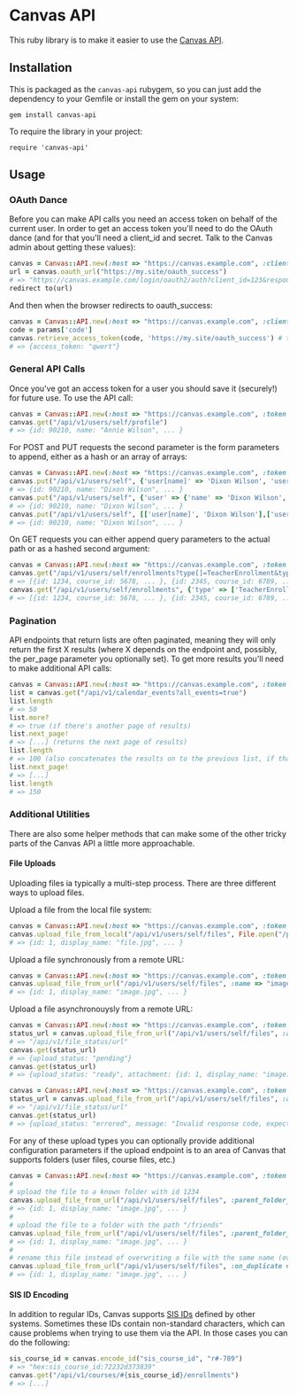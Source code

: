 # Canvas API

This ruby library is to make it easier to use the
[Canvas API](http://api.instructure.com).

## Installation
This is packaged as the `canvas-api` rubygem, so you can just add the dependency to
your Gemfile or install the gem on your system:

    gem install canvas-api

To require the library in your project:

    require 'canvas-api'

## Usage

### OAuth Dance

Before you can make API calls you need an access token on behalf of the current user.
In order to get an access token you'll need to do the OAuth dance (and for that you'll
need a client_id and secret. Talk to the Canvas admin about getting these values):

```ruby
canvas = Canvas::API.new(:host => "https://canvas.example.com", :client_id => 123, :secret => "abcdef")
url = canvas.oauth_url("https://my.site/oauth_success")
# => "https://canvas.example.com/login/oauth2/auth?client_id=123&response_type=code&redirect_uri=http%3A%2F%2Fmy.site%2Foauth_success
redirect to(url)
```

And then when the browser redirects to oauth_success:

```ruby
canvas = Canvas::API.new(:host => "https://canvas.example.com", :client_id => 123, :secret => "abcdef")
code = params['code']
canvas.retrieve_access_token(code, 'https://my.site/oauth_success') # this callback_url must match the one provided in the first step
# => {access_token: "qwert"}
```
### General API Calls

Once you've got an access token for a user you should save it (securely!) for future use. To use the API call:

```ruby
canvas = Canvas::API.new(:host => "https://canvas.example.com", :token => "qwert")
canvas.get("/api/v1/users/self/profile")
# => {id: 90210, name: "Annie Wilson", ... }
```

For POST and PUT requests the second parameter is the form parameters to append, either as a hash or
an array of arrays:

```ruby
canvas = Canvas::API.new(:host => "https://canvas.example.com", :token => "qwert")
canvas.put("/api/v1/users/self", {'user[name]' => 'Dixon Wilson', 'user[short_name]' => 'Dixon'})
# => {id: 90210, name: "Dixon Wilson", ... }
canvas.put("/api/v1/users/self", {'user' => {'name' => 'Dixon Wilson', 'short_name' => 'Dixon'}}) # this is synonymous with the previous call
# => {id: 90210, name: "Dixon Wilson", ... }
canvas.put("/api/v1/users/self", [['user[name]', 'Dixon Wilson'],['user[short_name]', 'Dixon']]) # this is synonymous with the previous call
# => {id: 90210, name: "Dixon Wilson", ... }
```

On GET requests you can either append query parameters to the actual path or as a hashed second argument:

```ruby
canvas = Canvas::API.new(:host => "https://canvas.example.com", :token => "qwert")
canvas.get("/api/v1/users/self/enrollments?type[]=TeacherEnrollment&type[]=TaEnrollment")
# => [{id: 1234, course_id: 5678, ... }, {id: 2345, course_id: 6789, ...}]
canvas.get("/api/v1/users/self/enrollments", {'type' => ['TeacherEnrollment', 'TaEnrollment']}) # this is synonymous with the previous call
# => [{id: 1234, course_id: 5678, ... }, {id: 2345, course_id: 6789, ...}]
```

### Pagination

API endpoints that return lists are often paginated, meaning they will only return the first X results
(where X depends on the endpoint and, possibly, the per_page parameter you optionally set). To get more
results you'll need to make additional API calls:

```ruby
canvas = Canvas::API.new(:host => "https://canvas.example.com", :token => "qwert")
list = canvas.get("/api/v1/calendar_events?all_events=true")
list.length
# => 50
list.more?
# => true (if there's another page of results)
list.next_page!
# => [...] (returns the next page of results)
list.length
# => 100 (also concatenates the results on to the previous list, if that's more convenient)
list.next_page!
# => [...]
list.length
# => 150
```

### Additional Utilities

There are also some helper methods that can make some of the other tricky parts of the Canvas API a little more approachable.

#### File Uploads

Uploading files ia typically a multi-step process. There are three different ways to upload
files.

Upload a file from the local file system:


```ruby
canvas = Canvas::API.new(:host => "https://canvas.example.com", :token => "qwert")
canvas.upload_file_from_local("/api/v1/users/self/files", File.open("/path/to/file.jpg"), :content_type => "image/jpeg")
# => {id: 1, display_name: "file.jpg", ... }
```

Upload a file synchronously from a remote URL:

```ruby
canvas = Canvas::API.new(:host => "https://canvas.example.com", :token => "qwert")
canvas.upload_file_from_url("/api/v1/users/self/files", :name => "image.jpg", :size => 12345, :url => "http://www.example.com/image.jpg")
# => {id: 1, display_name: "image.jpg", ... }
```

Upload a file asynchronouysly from a remote URL:

```ruby
canvas = Canvas::API.new(:host => "https://canvas.example.com", :token => "qwert")
status_url = canvas.upload_file_from_url("/api/v1/users/self/files", :asynch => true, :name => "image.jpg", :size => 12345, :url => "http://www.example.com/image.jpg")
# => "/api/v1/file_status/url"
canvas.get(status_url)
# => {upload_status: "pending"}
canvas.get(status_url)
# => {upload_status: "ready", attachment: {id: 1, display_name: "image.jpg", ... } }
```

```ruby
canvas = Canvas::API.new(:host => "https://canvas.example.com", :token => "qwert")
status_url = canvas.upload_file_from_url("/api/v1/users/self/files", :asynch => true, :name => "image.jpg", :size => 12345, :url => "http://www.example.com/image.jpg")
# => "/api/v1/file_status/url"
canvas.get(status_url)
# => {upload_status: "errored", message: "Invalid response code, expected 200 got 404"}
```

For any of these upload types you can optionally provide additional configuration parameters if
the upload endpoint is to an area of Canvas that supports folders (user files, course files, etc.)

```ruby
canvas = Canvas::API.new(:host => "https://canvas.example.com", :token => "qwert")
#
# upload the file to a known folder with id 1234
canvas.upload_file_from_url("/api/v1/users/self/files", :parent_folder_id => 1234, :name => "image.jpg", :size => 12345, :url => "http://www.example.com/image.jpg")
# => {id: 1, display_name: "image.jpg", ... }
#
# upload the file to a folder with the path "/friends"
canvas.upload_file_from_url("/api/v1/users/self/files", :parent_folder_path => "/friends", :name => "image.jpg", :size => 12345, :url => "http://www.example.com/image.jpg")
# => {id: 1, display_name: "image.jpg", ... }
#
# rename this file instead of overwriting a file with the same name (overwrite is the default)
canvas.upload_file_from_url("/api/v1/users/self/files", :on_duplicate => "rename", :name => "image.jpg", :size => 12345, :url => "http://www.example.com/image.jpg")
# => {id: 1, display_name: "image.jpg", ... }
```



#### SIS ID Encoding

In addition to regular IDs, Canvas supports [SIS IDs](https://canvas.instructure.com/doc/api/file.object_ids.html) defined
by other systems. Sometimes these IDs contain non-standard characters, which can cause problems when
trying to use them via the API. In those cases you can do the following:

```ruby
sis_course_id = canvas.encode_id("sis_course_id", "r#-789")
# => "hex:sis_course_id:72232d373839"
canvas.get("/api/v1/courses/#{sis_course_id}/enrollments")
# => [...]
```

